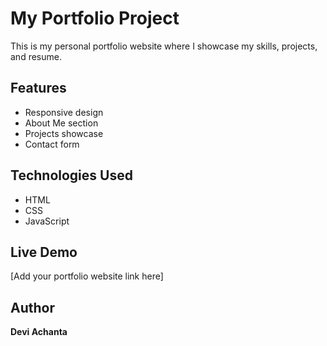# My Portfolio Project

This is my personal portfolio website where I showcase my skills, projects, and resume.

## Features
- Responsive design
- About Me section
- Projects showcase
- Contact form

## Technologies Used
- HTML
- CSS
- JavaScript

## Live Demo
[Add your portfolio website link here]

## Author
**Devi Achanta**
